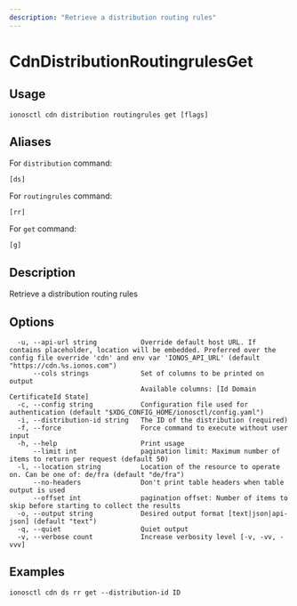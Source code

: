 ```yaml
---
description: "Retrieve a distribution routing rules"
---
```


# CdnDistributionRoutingrulesGet

## Usage

```text
ionosctl cdn distribution routingrules get [flags]
```

## Aliases

For `distribution` command:

```text
[ds]
```

For `routingrules` command:

```text
[rr]
```

For `get` command:

```text
[g]
```

## Description

Retrieve a distribution routing rules

## Options

```text
  -u, --api-url string           Override default host URL. If contains placeholder, location will be embedded. Preferred over the config file override 'cdn' and env var 'IONOS_API_URL' (default "https://cdn.%s.ionos.com")
      --cols strings             Set of columns to be printed on output 
                                 Available columns: [Id Domain CertificateId State]
  -c, --config string            Configuration file used for authentication (default "$XDG_CONFIG_HOME/ionosctl/config.yaml")
  -i, --distribution-id string   The ID of the distribution (required)
  -f, --force                    Force command to execute without user input
  -h, --help                     Print usage
      --limit int                pagination limit: Maximum number of items to return per request (default 50)
  -l, --location string          Location of the resource to operate on. Can be one of: de/fra (default "de/fra")
      --no-headers               Don't print table headers when table output is used
      --offset int               pagination offset: Number of items to skip before starting to collect the results
  -o, --output string            Desired output format [text|json|api-json] (default "text")
  -q, --quiet                    Quiet output
  -v, --verbose count            Increase verbosity level [-v, -vv, -vvv]
```

## Examples

```text
ionosctl cdn ds rr get --distribution-id ID
```

